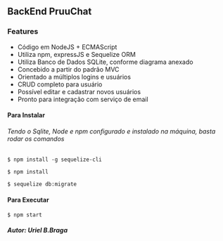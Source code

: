 ## BackEnd PruuChat

### Features

-  Código em NodeJS + ECMAScript
- Utiliza npm, expressJS e Sequelize ORM
- Utiliza Banco de Dados SQLite, conforme diagrama anexado
- Concebido a partir do padrão MVC
- Orientado a múltiplos logins e usuários
- CRUD completo para usuário
- Possível editar e cadastrar novos usuários
- Pronto para integração com serviço de email



#### Para Instalar

###### Tendo o Sqlite, Node e npm configurado e instalado na máquina, basta rodar os comandos

`$ npm install -g sequelize-cli`

`$ npm install`

`$ sequelize db:migrate`

#### Para Executar
`$ npm start`

##### Autor: Uriel B.Braga
